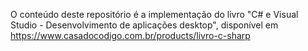O conteúdo deste repositório é a implementação do livro "C# e Visual Studio - Desenvolvimento de aplicações desktop", disponível em https://www.casadocodigo.com.br/products/livro-c-sharp
